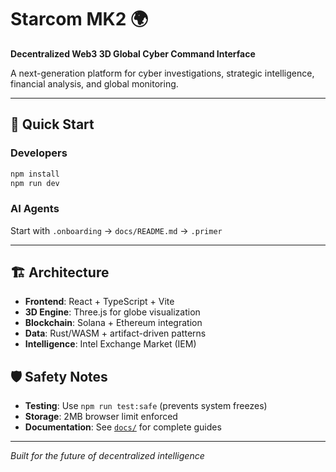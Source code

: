 # Starcom MK2 🌍

**Decentralized Web3 3D Global Cyber Command Interface**

A next-generation platform for cyber investigations, strategic intelligence, financial analysis, and global monitoring.

---

## 🚀 **Quick Start**

### **Developers**
```bash
npm install
npm run dev
```

### **AI Agents**
Start with `.onboarding` → `docs/README.md` → `.primer`

---

## 🏗️ **Architecture**

- **Frontend**: React + TypeScript + Vite
- **3D Engine**: Three.js for globe visualization  
- **Blockchain**: Solana + Ethereum integration
- **Data**: Rust/WASM + artifact-driven patterns
- **Intelligence**: Intel Exchange Market (IEM)

## 🛡️ **Safety Notes**

- **Testing**: Use `npm run test:safe` (prevents system freezes)
- **Storage**: 2MB browser limit enforced
- **Documentation**: See [`docs/`](./docs/) for complete guides

---

*Built for the future of decentralized intelligence*